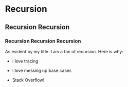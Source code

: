 # Recursion <!--Head title of an md file-->
## Recursion Recursion <!--Second title-->
### Recursion Recursion Recursion <!--Third title, also this is how to add comments-->

As evident by my title: I am a fan of recursion. Here is why:
- I love tracing
+ I love messing up base cases
* Stack Overflow!
